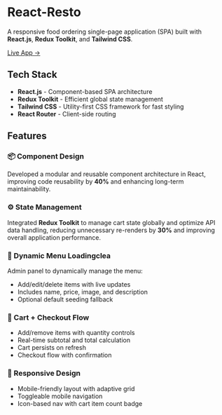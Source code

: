 # React-Resto 
A responsive food ordering single-page application (SPA) built with **React.js**, **Redux Toolkit**, and **Tailwind CSS**.

[Live App →](https://react-resto-app.vercel.app)

## Tech Stack

- **React.js** - Component-based SPA architecture
- **Redux Toolkit** - Efficient global state management
- **Tailwind CSS** - Utility-first CSS framework for fast styling
- **React Router** - Client-side routing

## Features

### 📦 Component Design
Developed a modular and reusable component architecture in React, improving code reusability by **40%** and enhancing long-term maintainability.

### ⚙️ State Management
Integrated **Redux Toolkit** to manage cart state globally and optimize API data handling, reducing unnecessary re-renders by **30%** and improving overall application performance.

### 📄 Dynamic Menu Loadingclea
Admin panel to dynamically manage the menu:
- Add/edit/delete items with live updates
- Includes name, price, image, and description
- Optional default seeding fallback

### 🛒 Cart + Checkout Flow
- Add/remove items with quantity controls
- Real-time subtotal and total calculation
- Cart persists on refresh
- Checkout flow with confirmation

### 📱 Responsive Design
- Mobile-friendly layout with adaptive grid
- Toggleable mobile navigation
- Icon-based nav with cart item count badge

